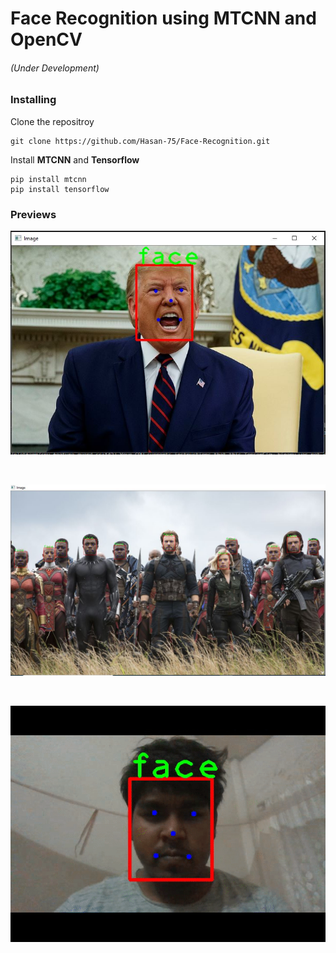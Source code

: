 # Face Recognition using MTCNN and OpenCV
###### (Under Development)


### Installing

Clone the repositroy

```
git clone https://github.com/Hasan-75/Face-Recognition.git
```

Install **MTCNN** and **Tensorflow**

```
pip install mtcnn
pip install tensorflow
```


### Previews
![Face detection](images/screenshots/1.JPG)
<p>&nbsp;</p>

![Multiple face detection](images/screenshots/2.JPG)
<p>&nbsp;</p>

![Realtime detection](images/screenshots/video.gif)
